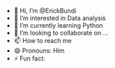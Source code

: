 - 👋 Hi, I’m @ErickBundi
- 👀 I’m interested in Data analysis
- 🌱 I’m currently learning Python
- 💞️ I’m looking to collaborate on ...
- 📫 How to reach me 
- 😄 Pronouns: Him
- ⚡ Fun fact: 

<!---
ErickBundi/ErickBundi is a ✨ special ✨ repository because its `README.md` (this file) appears on your GitHub profile.
You can click the Preview link to take a look at your changes.
--->
